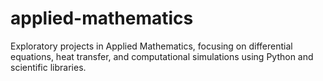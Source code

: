# applied-mathematics
Exploratory projects in Applied Mathematics, focusing on differential equations, heat transfer, and computational simulations using Python and scientific libraries.
